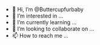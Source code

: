 - 👋 Hi, I’m @Buttercupfurbaby
- 👀 I’m interested in ...
- 🌱 I’m currently learning ...
- 💞️ I’m looking to collaborate on ...
- 📫 How to reach me ...

<!---
Buttercupfurbaby/Buttercupfurbaby is a ✨ special ✨ repository because its `README.md` (this file) appears on your GitHub profile.
You can click the Preview link to take a look at your changes.
--->
